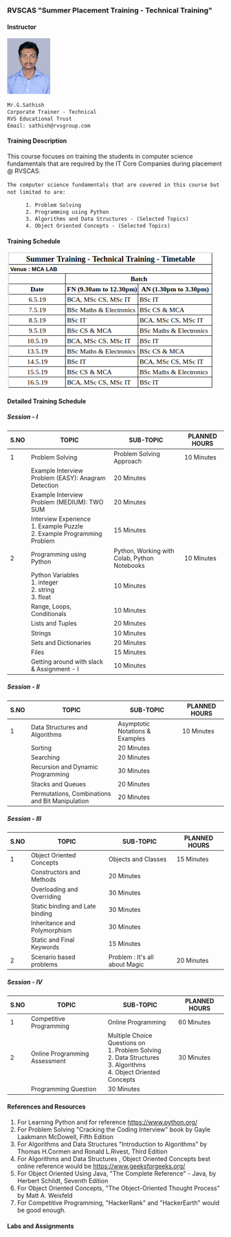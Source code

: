 ### RVSCAS "Summer Placement Training - Technical Training"  

#### Instructor    
   <img src="https://github.com/sathishnotes/rvscas/raw/master/DSC_7028%20pp.jpg" alt="sathish" width="100"/>       
        
    Mr.G.Sathish   
    Corporate Trainer - Technical     
    RVS Educational Trust   
    Email: sathish@rvsgroup.com         

#### Training Description

This course focuses on training the students in computer science fundamentals that are required by the IT Core Companies during placement @ RVSCAS.  
  
`The computer science fundamentals that are covered in this course but not limited to are:`

          1. Problem Solving
          2. Programming using Python
          3. Algorithms and Data Structures - (Selected Topics)
          4. Object Oriented Concepts - (Selected Topics)

#### Training Schedule

<img src="https://github.com/sathishnotes/rvscas/raw/master/timetable.png" alt="timetable" align="middle"/>  
  

#### Detailed Training Schedule

##### Session - I

S.NO | TOPIC | SUB-TOPIC | PLANNED HOURS
-----| ----- | --------- | -------------
1    | Problem Solving | Problem Solving Approach | 10 Minutes
|  | Example Interview Problem (EASY): Anagram Detection | 20 Minutes
|  | Example Interview Problem (MEDIUM): TWO SUM | 20 Minutes
|  | Interview Experience <br>1. Example Puzzle<br>2. Example Programming Problem | 15 Minutes
2    | Programming using Python | Python, Working with Colab, Python Notebooks | 10 Minutes
|  | Python Variables  <br>1. integer<br>2. string<br>3. float | 10 Minutes
|  | Range, Loops, Conditionals | 10 Minutes
|  | Lists and Tuples | 20 Minutes
|  | Strings | 10 Minutes
|  | Sets and Dictionaries | 20 Minutes
|  | Files | 15 Minutes
|  | Getting around with slack & Assignment - I | 10 Minutes

##### Session - II

S.NO | TOPIC | SUB-TOPIC | PLANNED HOURS
-----| ----- | --------- | -------------
1    | Data Structures and Algorithms | Asymptotic Notations & Examples | 10 Minutes
|  | Sorting | 20 Minutes
|  | Searching | 20 Minutes
|  | Recursion and Dynamic Programming | 30 Minutes
|  | Stacks and Queues | 20 Minutes
|  | Permutations, Combinations and Bit Manipulation | 20 Minutes

##### Session - III

S.NO | TOPIC | SUB-TOPIC | PLANNED HOURS
-----| ----- | --------- | -------------
1    | Object Oriented Concepts | Objects and Classes | 15 Minutes
|  | Constructors and Methods | 20 Minutes
|  | Overloading and Overriding | 30 Minutes
|  | Static binding and Late binding | 30 Minutes
|  | Inheritance and Polymorphism | 30 Minutes
|  | Static and Final Keywords | 15 Minutes
2    | Scenario based problems | Problem : It's all about Magic | 20 Minutes

##### Session - IV

S.NO | TOPIC | SUB-TOPIC | PLANNED HOURS
-----| ----- | --------- | -------------
1    | Competitive Programming | Online Programming | 60 Minutes
2    | Online Programming Assessment | Multiple Choice Questions on <br>1. Problem Solving<br>2. Data Structures<br>3. Algorithms<br>4. Object Oriented Concepts | 30 Minutes
|  | Programming Question | 30 Minutes


#### References and Resources

1. For Learning Python and for reference https://www.python.org/
2. For Problem Solving "Cracking the Coding Interview" book by Gayle Laakmann McDowell, Fifth Edition
3. For Algorithms and Data Structures "Introduction to Algorithms" by Thomas H.Cormen and Ronald L.Rivest, Third Edition
4. For Algorithms and Data Structures , Object Oriented Concepts best online reference would be https://www.geeksforgeeks.org/
5. For Object Oriented Using Java, "The Complete Reference" - Java, by Herbert Schildt, Seventh Edition
6. For Object Oriented Concepts, "The Object-Oriented Thought Process" by Matt A. Weisfeld
7. For Competitive Programming, "HackerRank" and "HackerEarth" would be good enough.

#### Labs and Assignments


